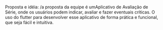 Proposta e idéia:
 	/a proposta da equipe é umAplicativo de Avaliação de Série, onde os usuários podem indicar, avaliar e fazer eventuais críticas. 
  O uso do flutter para desenvolver esse aplicativo de forma prática e funcional, que seja fácil e intuitiva.
